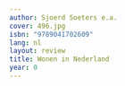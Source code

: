 ```yaml
---
author: Sjoerd Soeters e.a.
cover: 496.jpg
isbn: "9789041702609"
lang: nl
layout: review
title: Wonen in Nederland
year: 0
---
```

